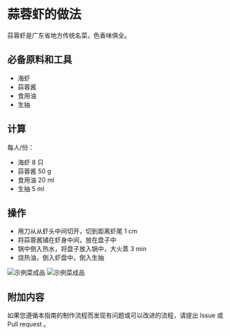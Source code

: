 # 蒜蓉虾的做法

蒜蓉虾是广东省地方传统名菜，色香味俱全。

## 必备原料和工具

* 海虾
* 蒜蓉酱
* 食用油
* 生抽

## 计算

每人/份：

* 海虾 8 只
* 蒜蓉酱 50 g
* 食用油 20 ml
* 生抽 5 ml

## 操作

* 用刀从从虾头中间切开，切到距离虾尾 1 cm 
* 将蒜蓉酱铺在虾身中间，放在盘子中
* 锅中倒入热水，将盘子放入锅中，大火蒸 3 min
* 烧热油，倒入虾盘中，倒入生抽

![示例菜成品](./1.jpeg)
![示例菜成品](./2.jpeg)

## 附加内容

如果您遵循本指南的制作流程而发现有问题或可以改进的流程，请提出 Issue 或 Pull request 。